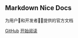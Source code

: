 ## Markdown Nice Docs

为用户🙍‍和开发者👩‍💻提供的官方文档

[GitHub](https://github.com/mdnice/markdown-nice-docs)
[开始阅读](#快速运行)